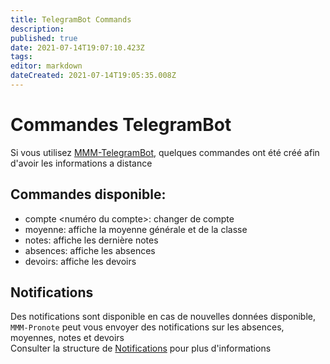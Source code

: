 ```yaml
---
title: TelegramBot Commands
description: 
published: true
date: 2021-07-14T19:07:10.423Z
tags: 
editor: markdown
dateCreated: 2021-07-14T19:05:35.008Z
---
```


# Commandes TelegramBot

Si vous utilisez [MMM-TelegramBot](http://wiki.bugsounet.fr/en/MMM-TelegramBot), quelques commandes ont été créé afin d'avoir les informations a distance

## Commandes disponible:

 * compte <numéro du compte>: changer de compte
 * moyenne: affiche la moyenne générale et de la classe
 * notes: affiche les dernière notes
 * absences: affiche les absences
 * devoirs: affiche les devoirs

## Notifications

Des notifications sont disponible en cas de nouvelles données disponible,<br>
`MMM-Pronote` peut vous envoyer des notifications sur les absences, moyennes, notes et devoirs<br>
Consulter la structure de [Notifications](/fr/MMM-Pronote/ConfigurationStructure#champ-notifications) pour plus d'informations


